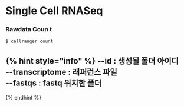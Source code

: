 # Single Cell RNASeq

### Rawdata Coun t 

```text
$ cellranger count 
```

{% hint style="info" %}
--id : 생성될 폴더 아이디  
--transcriptome : 래퍼런스 파일  
--fastqs : fastq 위치한 폴더  
--
{% endhint %}



